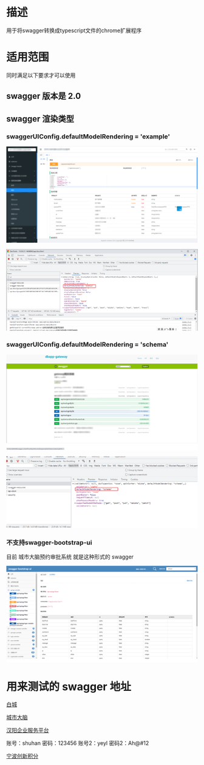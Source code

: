 # 描述
用于将swagger转换成typescript文件的chrome扩展程序

# 适用范围

同时满足以下要求才可以使用

## swagger 版本是 2.0

## swagger 渲染类型

### swaggerUIConfig.defaultModelRendering = 'example'

![image-20230413153533208](./readme.assets/image-20230413153533208.png)

![image-20230413153844639](./readme.assets/image-20230413153844639.png)

### swaggerUIConfig.defaultModelRendering = 'schema'

![image-20230413153742199](./readme.assets/image-20230413153742199.png)

![image-20230413153812494](./readme.assets/image-20230413153812494.png)

### 不支持swagger-bootstrap-ui

目前 城市大脑预约审批系统 就是这种形式的 swagger

![image-20230413153515968](./readme.assets/image-20230413153515968.png)

# 用来测试的 swagger 地址

[白城](http://10.50.31.148:8860/api/doc.html#/home)

[城市大脑](http://10.50.31.148:8999/doc.html)

[汉阳企业服务平台](http://10.50.23.68:40820/gateway/doc.html#)

账号：shuhan
密码：123456
账号2：yeyl
密码2：Ah@#12

[宁波创新积分](http://10.50.31.61:8003/doc.html#/)